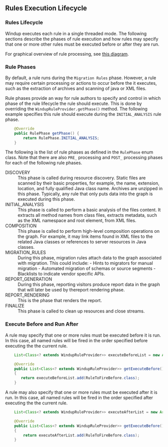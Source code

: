## Rules Execution Lifecycle

### Rules Lifecycle

Windup executes each rule in a single threaded mode. The following sections describe the phases of rule execution and how rules may specify that one or more other rules must be executed before or after they are run. 

For graphical overview of rule processing, see [this diagram](https://docs.google.com/drawings/d/1IMnds3Qu8Wwcf7_mr7NJ9a3YgtcGJ7dejl09EhWl7Vc/edit).

### Rule Phases

By default, a rule runs during the `Migration Rules` phase. However, a rule may require certain processing or actions to occur before the it executes, such as the extraction of archives and scanning of java or XML files. 

Rule phases provide an way for rule authors to specify and control in which phase of the rule lifecycle the rule should execute. This is done by overriding the `WindupRuleProvider.getPhase()` method. The following example specifies this rule should execute during the `INITIAL_ANALYSIS` rule phase.

```java
    @Override
    public RulePhase getPhase() {
        return RulePhase.INITIAL_ANALYSIS;
    }
```

The following is the list of rule phases as defined in the `RulePhase` enum class. Note that there are also `PRE_` processing and `POST_` processing phases for each of the following rule phases.

<dl>
<dt>DISCOVERY</dt>
<dd>This phase is called during resource discovery. Static files are scanned by their basic properties, for example, the name, extension, location, and fully qualified Java class name. Archives are unzipped in this phase. Typically, any rule that only puts data into the graph is executed during this phase.</dd>

<dt>INITIAL_ANALYSIS</dt>
<dd>This phase is called to perform a basic analysis of the files content. It extracts all method names from class files, extracts metadata, such as the XML namespace and root element, from XML files.</dd>


<dt>COMPOSITION</dt>
<dd>This phase is called to perform high-level composition operations on the graph. For example, it may link items found in XML files to the related Java classes or references to server resources in Java classes.</dd>

<dt>MIGRATION_RULES</dt>
<dd>During this phase, migration rules attach data to the graph associated with migration. This could include:
     - Hints to migrators for manual migration
     - Automated migration of schemas or source segments
     - Blacklists to indicate vendor specific APIs.</dd>

<dt>REPORT_GENERATION</dt>
<dd>During this phase, reporting visitors produce report data in the graph that will later be used by thereport rendering phase.</dd>


<dt>REPORT_RENDERING</dt>
<dd>This is the phase that renders the report.</dd>


<dt>FINALIZE</dt>
<dd>This phase is called to clean up resources and close streams.</dd>

</dl>


### Execute Before and Run After

A rule may specify that one or more rules must be executed before it is run. In this case, all named rules will be fired in the order specified before executing the the current rule.

```java
    List<Class<? extends WindupRuleProvider>> executeBeforeList = new ArrayList<>();

    @Override
    public List<Class<? extends WindupRuleProvider>> getExecuteBefore()
    {
       return executeBeforeList.add(RuleToFireBefore.class);
    }

```
A rule may also specify that one or more rules must be executed after it is run. In this case,  all named rules will be fired in the order specified after executing the the current rule.

```java
    List<Class<? extends WindupRuleProvider>> executeAfterList = new ArrayList<>();

    @Override
    public List<Class<? extends WindupRuleProvider>> getExecuteBefore()
    {
        return executeAfterList.add(RuleToFireBefore.class);
    }

```
